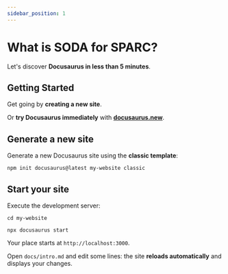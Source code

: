 ```yaml
---
sidebar_position: 1
---
```


# What is SODA for SPARC?

Let's discover **Docusaurus in less than 5 minutes**.

## Getting Started

Get going by **creating a new site**.

Or **try Docusaurus immediately** with **[docusaurus.new](https://docusaurus.new)**.

## Generate a new site

Generate a new Docusaurus site using the **classic template**:

```shell
npm init docusaurus@latest my-website classic
```

## Start your site

Execute the development server:

```shell
cd my-website

npx docusaurus start
```

Your place starts at `http://localhost:3000`.

Open `docs/intro.md` and edit some lines: the site **reloads automatically** and displays your changes.
